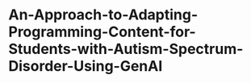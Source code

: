 # An-Approach-to-Adapting-Programming-Content-for-Students-with-Autism-Spectrum-Disorder-Using-GenAI